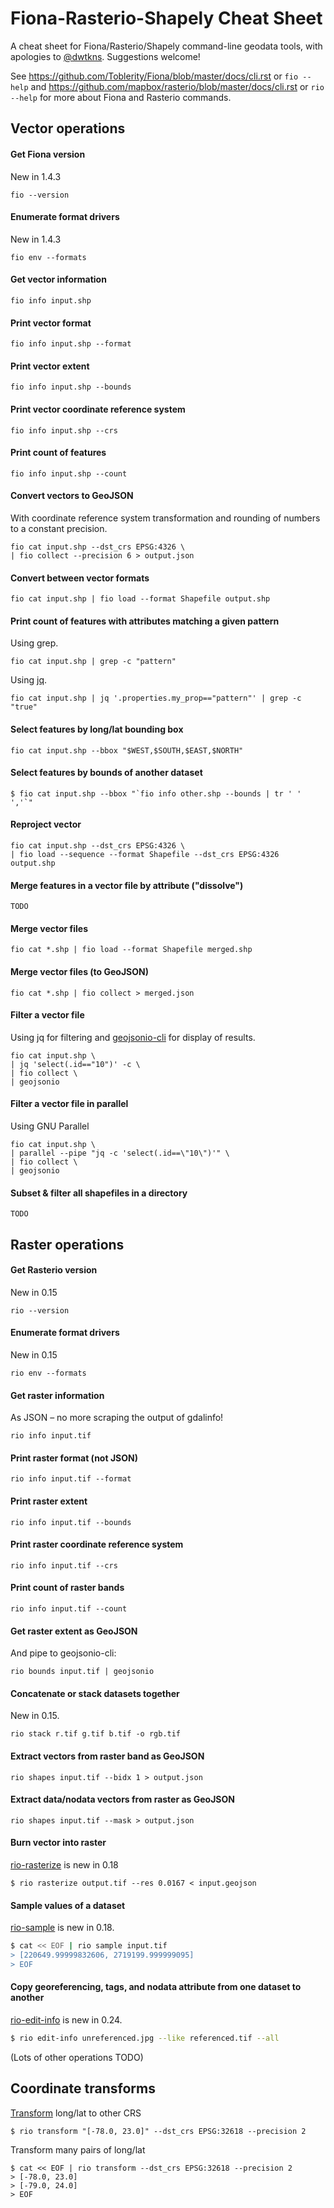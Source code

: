 Fiona-Rasterio-Shapely Cheat Sheet
==================================

A cheat sheet for Fiona/Rasterio/Shapely command-line geodata tools, with apologies to [@dwtkns](https://github.com/dwtkns/gdal-cheat-sheet). Suggestions welcome!

See https://github.com/Toblerity/Fiona/blob/master/docs/cli.rst or `fio --help` and 
https://github.com/mapbox/rasterio/blob/master/docs/cli.rst or `rio --help` for more about Fiona and Rasterio commands.

Vector operations
---

#### Get Fiona version

New in 1.4.3

	fio --version

#### Enumerate format drivers

New in 1.4.3

	fio env --formats

#### Get vector information

	fio info input.shp

#### Print vector format

	fio info input.shp --format

#### Print vector extent

	fio info input.shp --bounds

#### Print vector coordinate reference system

	fio info input.shp --crs
	
#### Print count of features

	fio info input.shp --count

#### Convert vectors to GeoJSON

With coordinate reference system transformation and rounding of numbers to a constant precision.

	fio cat input.shp --dst_crs EPSG:4326 \
	| fio collect --precision 6 > output.json

#### Convert between vector formats

	fio cat input.shp | fio load --format Shapefile output.shp

#### Print count of features with attributes matching a given pattern

Using grep.

	fio cat input.shp | grep -c "pattern"

Using [jq](http://stedolan.github.io/jq/).

	fio cat input.shp | jq '.properties.my_prop=="pattern"' | grep -c "true"

#### Select features by long/lat bounding box

	fio cat input.shp --bbox "$WEST,$SOUTH,$EAST,$NORTH"

#### Select features by bounds of another dataset

	$ fio cat input.shp --bbox "`fio info other.shp --bounds | tr ' ' ','`"

#### Reproject vector

	fio cat input.shp --dst_crs EPSG:4326 \
	| fio load --sequence --format Shapefile --dst_crs EPSG:4326 output.shp
	
#### Merge features in a vector file by attribute ("dissolve")

  	TODO

#### Merge vector files

  	fio cat *.shp | fio load --format Shapefile merged.shp

#### Merge vector files (to GeoJSON)

  	fio cat *.shp | fio collect > merged.json

#### Filter a vector file

Using jq for filtering and 
[geojsonio-cli](https://github.com/mapbox/geojsonio-cli) for display of results.

	fio cat input.shp \
	| jq 'select(.id=="10")' -c \
	| fio collect \
	| geojsonio

#### Filter a vector file in parallel

Using GNU Parallel

	fio cat input.shp \
	| parallel --pipe "jq -c 'select(.id==\"10\")'" \
	| fio collect \
	| geojsonio

#### Subset & filter all shapefiles in a directory

  	TODO

Raster operations
---

#### Get Rasterio version

New in 0.15

	rio --version

#### Enumerate format drivers

New in 0.15

	rio env --formats

#### Get raster information

As JSON – no more scraping the output of gdalinfo!

	rio info input.tif

#### Print raster format (not JSON)

	rio info input.tif --format

#### Print raster extent

	rio info input.tif --bounds

#### Print raster coordinate reference system

	rio info input.tif --crs
	
#### Print count of raster bands

	rio info input.tif --count

#### Get raster extent as GeoJSON

And pipe to geojsonio-cli:

	rio bounds input.tif | geojsonio

#### Concatenate or stack datasets together

New in 0.15.

	rio stack r.tif g.tif b.tif -o rgb.tif

#### Extract vectors from raster band as GeoJSON

	rio shapes input.tif --bidx 1 > output.json

#### Extract data/nodata vectors from raster as GeoJSON

	rio shapes input.tif --mask > output.json
	
#### Burn vector into raster

[rio-rasterize](https://github.com/mapbox/rasterio/blob/master/docs/cli.rst#rasterize) is new in 0.18

	$ rio rasterize output.tif --res 0.0167 < input.geojson

#### Sample values of a dataset

[rio-sample](https://github.com/mapbox/rasterio/blob/master/docs/cli.rst#sample) is new in 0.18.

```bash
$ cat << EOF | rio sample input.tif
> [220649.99999832606, 2719199.999999095]
> EOF
```

#### Copy georeferencing, tags, and nodata attribute from one dataset to another

[rio-edit-info](https://github.com/mapbox/rasterio/blob/master/docs/cli.rst#edit-info) is new in 0.24.

```bash
$ rio edit-info unreferenced.jpg --like referenced.tif --all
```

(Lots of other operations TODO)

Coordinate transforms
---

[Transform](
https://github.com/mapbox/rasterio/blob/master/docs/cli.rst#transform) long/lat to other CRS

	$ rio transform "[-78.0, 23.0]" --dst_crs EPSG:32618 --precision 2

Transform many pairs of long/lat

	$ cat << EOF | rio transform --dst_crs EPSG:32618 --precision 2
	> [-78.0, 23.0]
	> [-79.0, 24.0]
	> EOF

